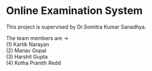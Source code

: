 # Online Examination System

This project is supervised by Dr.Somitra Kumar Sanadhya.

The team members are ->\
(1) Kartik Narayan\
(2) Manav Gopal\
(3) Harshit Gupta\
(4) Kotha Pranith Redd
